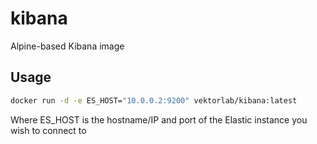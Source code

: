 # kibana

Alpine-based Kibana image

## Usage

```bash
docker run -d -e ES_HOST="10.0.0.2:9200" vektorlab/kibana:latest
```

Where ES_HOST is the hostname/IP and port of the Elastic instance you wish to connect to
